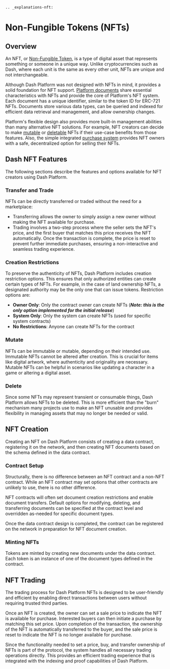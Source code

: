```{eval-rst}
.. _explanations-nft:
```

# Non-Fungible Tokens (NFTs)

## Overview

An NFT, or [Non-Fungible Token](https://en.wikipedia.org/wiki/Non-fungible_token), is a type of digital asset that represents something or someone in a unique way. Unlike cryptocurrencies such as Dash, where each unit is the same as every other unit, NFTs are unique and not interchangeable.

Although Dash Platform was not designed with NFTs in mind, it provides a solid foundation for NFT support. [Platform documents](../explanations/platform-protocol-document.md) share essential characteristics with NFTs and provide the core of Platform's NFT system. Each document has a unique identifier, similar to the token ID for ERC-721 NFTs. Documents store various data types, can be queried and indexed for efficient data retrieval and management, and allow ownership changes.

Platform's flexible design also provides more built-in management abilities than many alternative NFT solutions. For example, NFT creators can decide to make [mutable](#mutate) or [deletable](#delete) NFTs if their use-case benefits from those features. Also, the simple integrated [purchase system](#transfer-and-trade) provides NFT owners with a safe, decentralized option for selling their NFTs.

## Dash NFT Features

The following sections describe the features and options available for NFT creators using Dash Platform.

### Transfer and Trade

NFTs can be directly transferred or traded without the need for a marketplace:

* Transferring allows the owner to simply assign a new owner without making the NFT available for purchase.
* Trading involves a two-step process where the seller sets the NFT's price, and the first buyer that matches this price receives the NFT automatically. Once the transaction is complete, the price is reset to prevent further immediate purchases, ensuring a non-interactive and seamless trading experience.

### Creation Restrictions

To preserve the authenticity of NFTs, Dash Platform includes creation restriction options. This ensures that only authorized entities can create certain types of NFTs. For example, in the case of land ownership NFTs, a designated authority may be the only one that can issue tokens. Restriction options are:

* **Owner Only**: Only the contract owner can create NFTs (**_Note: this is the only option implemented for the initial release_**)
* **System Only**: Only the system can create NFTs (used for specific system contracts)
* **No Restrictions**: Anyone can create NFTs for the contract

### Mutate

NFTs can be immutable or mutable, depending on their intended use. Immutable NFTs cannot be altered after creation. This is crucial for items like digital artwork, where authenticity and originality are necessary. Mutable NFTs can be helpful in scenarios like updating a character in a game or altering a digital asset.

### Delete

Since some NFTs may represent transient or consumable things, Dash Platform allows NFTs to be deleted. This is more efficient than the "burn" mechanism many projects use to make an NFT unusable and  provides flexibility in managing assets that may no longer be needed or valid.

## NFT Creation

Creating an NFT on Dash Platform consists of creating a data contract, registering it on the network, and then creating NFT documents based on the schema defined in the data contract.

### Contract Setup

Structurally, there is no difference between an NFT contract and a non-NFT contract. While an NFT contract may set options that other contracts are unlikely to use, there is no other difference.

NFT contracts will often set document creation restrictions and enable document transfers. Default options for modifying, deleting, and transferring documents can be specified at the contract level and overridden as-needed for specific document types.

Once the data contract design is completed, the contract can be registered on the network in preparation for NFT document creation.

### Minting NFTs

Tokens are minted by creating new documents under the data contract. Each token is an instance of one of the document types defined in the contract.

## NFT Trading

The trading process for Dash Platform NFTs is designed to be user-friendly and efficient by enabling direct transactions between users without requiring trusted third parties.

Once an NFT is created, the owner can set a sale price to indicate the NFT is available for purchase. Interested buyers can then initiate a purchase by matching this set price. Upon completion of the transaction, the ownership of the NFT is automatically transferred to the buyer, and the sale price is reset to indicate the NFT is no longer available for purchase.

Since the functionality needed to set a price, buy, and transfer ownership of NFTs is part of the protocol, the system handles all necessary trading operations directly. This provides an efficient trading experience that is integrated with the indexing and proof capabilities of Dash Platform.
